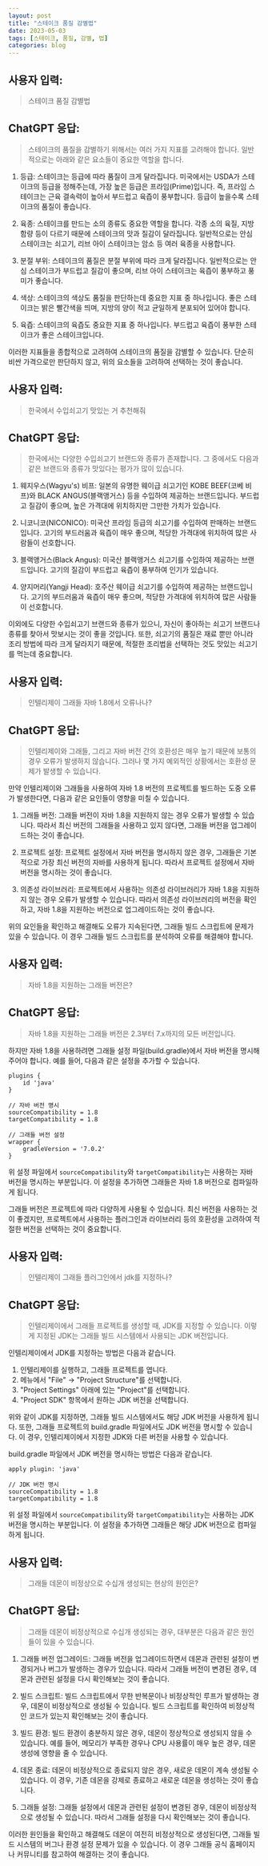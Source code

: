 ```yaml
---
layout: post
title: "스테이크 품질 감별법"
date: 2023-05-03
tags: [스테이크, 품질, 감별, 법]
categories: blog
---
```


## 사용자 입력:
> 스테이크 품질 감별법

## ChatGPT 응답:
> 스테이크의 품질을 감별하기 위해서는 여러 가지 지표를 고려해야 합니다. 일반적으로는 아래와 같은 요소들이 중요한 역할을 합니다.

1. 등급: 스테이크는 등급에 따라 품질이 크게 달라집니다. 미국에서는 USDA가 스테이크의 등급을 정해주는데, 가장 높은 등급은 프라임(Prime)입니다. 즉, 프라임 스테이크는 근육 결속력이 높아서 부드럽고 육즙이 풍부합니다. 등급이 높을수록 스테이크의 품질이 좋습니다.

2. 육종: 스테이크를 만드는 소의 종류도 중요한 역할을 합니다. 각종 소의 육질, 지방 함량 등이 다르기 때문에 스테이크의 맛과 질감이 달라집니다. 일반적으로는 안심 스테이크는 쇠고기, 리브 아이 스테이크는 암소 등 여러 육종을 사용합니다.

3. 분절 부위: 스테이크의 품질은 분절 부위에 따라 크게 달라집니다. 일반적으로는 안심 스테이크가 부드럽고 질감이 좋으며, 리브 아이 스테이크는 육즙이 풍부하고 풍미가 좋습니다.

4. 색상: 스테이크의 색상도 품질을 판단하는데 중요한 지표 중 하나입니다. 좋은 스테이크는 밝은 빨간색을 띄며, 지방의 양이 적고 균일하게 분포되어 있어야 합니다.

5. 육즙: 스테이크의 육즙도 중요한 지표 중 하나입니다. 부드럽고 육즙이 풍부한 스테이크가 좋은 스테이크입니다.

이러한 지표들을 종합적으로 고려하여 스테이크의 품질을 감별할 수 있습니다. 단순히 비싼 가격으로만 판단하지 않고, 위의 요소들을 고려하여 선택하는 것이 좋습니다.

## 사용자 입력:
> 한국에서 수입쇠고기 맛있는 거 추천해줘

## ChatGPT 응답:
> 한국에서는 다양한 수입쇠고기 브랜드와 종류가 존재합니다. 그 중에서도 다음과 같은 브랜드와 종류가 맛있다는 평가가 많이 있습니다.

1. 웨지우스(Wagyu's) 비프: 일본의 유명한 웨이급 쇠고기인 KOBE BEEF(코베 비프)와 BLACK ANGUS(블랙앵거스) 등을 수입하여 제공하는 브랜드입니다. 부드럽고 질감이 좋으며, 높은 가격대에 위치하지만 그만한 가치가 있습니다.

2. 니코니코(NICONICO): 미국산 프라임 등급의 쇠고기를 수입하여 판매하는 브랜드입니다. 고기의 부드러움과 육즙이 매우 좋으며, 적당한 가격대에 위치하여 많은 사람들이 선호합니다.

3. 블랙앵거스(Black Angus): 미국산 블랙앵거스 쇠고기를 수입하여 제공하는 브랜드입니다. 고기의 질감이 부드럽고 육즙이 풍부하여 인기가 있습니다.

4. 양지머리(Yangji Head): 호주산 웨이급 쇠고기를 수입하여 제공하는 브랜드입니다. 고기의 부드러움과 육즙이 매우 좋으며, 적당한 가격대에 위치하여 많은 사람들이 선호합니다.

이외에도 다양한 수입쇠고기 브랜드와 종류가 있으니, 자신이 좋아하는 쇠고기 브랜드나 종류를 찾아서 맛보시는 것이 좋을 것입니다. 또한, 쇠고기의 품질은 재료 뿐만 아니라 조리 방법에 따라 크게 달라지기 때문에, 적절한 조리법을 선택하는 것도 맛있는 쇠고기를 먹는데 중요합니다.

## 사용자 입력:
> 인텔리제이 그래들 자바 1.8에서 오류나나?

## ChatGPT 응답:
> 인텔리제이와 그래들, 그리고 자바 버전 간의 호환성은 매우 높기 때문에 보통의 경우 오류가 발생하지 않습니다. 그러나 몇 가지 예외적인 상황에서는 호환성 문제가 발생할 수 있습니다.

만약 인텔리제이와 그래들을 사용하여 자바 1.8 버전의 프로젝트를 빌드하는 도중 오류가 발생한다면, 다음과 같은 요인들이 영향을 미칠 수 있습니다.

1. 그래들 버전: 그래들 버전이 자바 1.8을 지원하지 않는 경우 오류가 발생할 수 있습니다. 따라서 최신 버전의 그래들을 사용하고 있지 않다면, 그래들 버전을 업그레이드하는 것이 좋습니다.

2. 프로젝트 설정: 프로젝트 설정에서 자바 버전을 명시하지 않은 경우, 그래들은 기본적으로 가장 최신 버전의 자바를 사용하게 됩니다. 따라서 프로젝트 설정에서 자바 버전을 명시하는 것이 좋습니다.

3. 의존성 라이브러리: 프로젝트에서 사용하는 의존성 라이브러리가 자바 1.8을 지원하지 않는 경우 오류가 발생할 수 있습니다. 따라서 의존성 라이브러리의 버전을 확인하고, 자바 1.8을 지원하는 버전으로 업그레이드하는 것이 좋습니다.

위의 요인들을 확인하고 해결해도 오류가 지속된다면, 그래들 빌드 스크립트에 문제가 있을 수 있습니다. 이 경우 그래들 빌드 스크립트를 분석하여 오류를 해결해야 합니다.

## 사용자 입력:
> 자바 1.8을 지원하는 그래들 버전은?

## ChatGPT 응답:
> 자바 1.8을 지원하는 그래들 버전은 2.3부터 7.x까지의 모든 버전입니다. 

하지만 자바 1.8을 사용하려면 그래들 설정 파일(build.gradle)에서 자바 버전을 명시해주어야 합니다. 예를 들어, 다음과 같은 설정을 추가할 수 있습니다.

```
plugins {
    id 'java'
}

// 자바 버전 명시
sourceCompatibility = 1.8
targetCompatibility = 1.8

// 그래들 버전 설정
wrapper {
    gradleVersion = '7.0.2'
}
```

위 설정 파일에서 `sourceCompatibility`와 `targetCompatibility`는 사용하는 자바 버전을 명시하는 부분입니다. 이 설정을 추가하면 그래들은 자바 1.8 버전으로 컴파일하게 됩니다.

그래들 버전은 프로젝트에 따라 다양하게 사용될 수 있습니다. 최신 버전을 사용하는 것이 좋겠지만, 프로젝트에서 사용하는 플러그인과 라이브러리 등의 호환성을 고려하여 적절한 버전을 선택하는 것이 중요합니다.

## 사용자 입력:
> 인텔리제이 그래들 플러그인에서 jdk를 지정하나?

## ChatGPT 응답:
> 인텔리제이에서 그래들 프로젝트를 생성할 때, JDK를 지정할 수 있습니다. 이렇게 지정된 JDK는 그래들 빌드 시스템에서 사용되는 JDK 버전입니다.

인텔리제이에서 JDK를 지정하는 방법은 다음과 같습니다.

1. 인텔리제이를 실행하고, 그래들 프로젝트를 엽니다.
2. 메뉴에서 "File" -> "Project Structure"를 선택합니다.
3. "Project Settings" 아래에 있는 "Project"를 선택합니다.
4. "Project SDK" 항목에서 원하는 JDK 버전을 선택합니다.

위와 같이 JDK를 지정하면, 그래들 빌드 시스템에서도 해당 JDK 버전을 사용하게 됩니다. 또한, 그래들 프로젝트의 build.gradle 파일에서도 JDK 버전을 명시할 수 있습니다. 이 경우, 인텔리제이에서 지정한 JDK와 다른 버전을 사용할 수 있습니다.

build.gradle 파일에서 JDK 버전을 명시하는 방법은 다음과 같습니다.

```
apply plugin: 'java'

// JDK 버전 명시
sourceCompatibility = 1.8
targetCompatibility = 1.8
```

위 설정 파일에서 `sourceCompatibility`와 `targetCompatibility`는 사용하는 JDK 버전을 명시하는 부분입니다. 이 설정을 추가하면 그래들은 해당 JDK 버전으로 컴파일하게 됩니다.

## 사용자 입력:
> 그래들 데몬이 비정상으로 수십개 생성되는 현상의 원인은?

## ChatGPT 응답:
> 그래들 데몬이 비정상적으로 수십개 생성되는 경우, 대부분은 다음과 같은 원인들이 있을 수 있습니다.

1. 그래들 버전 업그레이드: 그래들 버전을 업그레이드하면서 데몬과 관련된 설정이 변경되거나 버그가 발생하는 경우가 있습니다. 따라서 그래들 버전이 변경된 경우, 데몬과 관련된 설정을 다시 확인해보는 것이 좋습니다.

2. 빌드 스크립트: 빌드 스크립트에서 무한 반복문이나 비정상적인 루프가 발생하는 경우, 데몬이 비정상적으로 생성될 수 있습니다. 빌드 스크립트를 확인하여 비정상적인 코드가 있는지 확인해보는 것이 좋습니다.

3. 빌드 환경: 빌드 환경이 충분하지 않은 경우, 데몬이 정상적으로 생성되지 않을 수 있습니다. 예를 들어, 메모리가 부족한 경우나 CPU 사용률이 매우 높은 경우, 데몬 생성에 영향을 줄 수 있습니다.

4. 데몬 종료: 데몬이 비정상적으로 종료되지 않은 경우, 새로운 데몬이 계속 생성될 수 있습니다. 이 경우, 기존 데몬을 강제로 종료하고 새로운 데몬을 생성하는 것이 좋습니다.

5. 그래들 설정: 그래들 설정에서 데몬과 관련된 설정이 변경된 경우, 데몬이 비정상적으로 생성될 수 있습니다. 따라서 그래들 설정을 다시 확인해보는 것이 좋습니다.

이러한 원인들을 확인하고 해결해도 데몬이 여전히 비정상적으로 생성된다면, 그래들 빌드 시스템의 버그나 환경 설정 문제가 있을 수 있습니다. 이 경우 그래들 공식 홈페이지나 커뮤니티를 참고하여 해결하는 것이 좋습니다.

